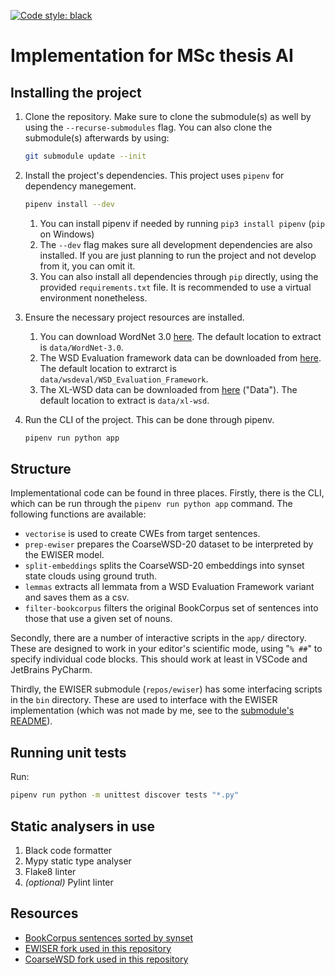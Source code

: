 [![Code style: black](https://img.shields.io/badge/code%20style-black-000000.svg)](https://github.com/psf/black)

# Implementation for MSc thesis AI

## Installing the project
1. Clone the repository. Make sure to clone the submodule(s) as well by using the `--recurse-submodules` flag. You can also clone the submodule(s) afterwards by using: 
    ```sh
    git submodule update --init
    ```

2. Install the project's dependencies. This project uses `pipenv` for dependency manegement.
    ```sh
    pipenv install --dev
    ```
    1. You can install pipenv if needed by running `pip3 install pipenv` (`pip` on Windows)
    1. The `--dev` flag makes sure all development dependencies are also installed. If you are just planning to run the project and not develop from it, you can omit it. 
    1. You can also install all dependencies through `pip` directly, using the provided `requirements.txt` file. It is recommended to use a virtual environment nonetheless.

3. Ensure the necessary project resources are installed.
    1. You can download WordNet 3.0 [here](http://wordnetcode.princeton.edu/3.0/WordNet-3.0.tar.gz). The default location to extract is `data/WordNet-3.0`.
    1. The WSD Evaluation framework data can be downloaded from [here](http://lcl.uniroma1.it/wsdeval/). The default location to extrarct is `data/wsdeval/WSD_Evaluation_Framework`.
    1. The XL-WSD data can be downloaded from [here](https://sapienzanlp.github.io/xl-wsd/) ("Data"). The default location to extract is `data/xl-wsd`. 

3. Run the CLI of the project. This can be done through pipenv.
    ```sh
    pipenv run python app
    ```
## Structure
Implementational code can be found in three places. Firstly, there is the CLI, which can be run through the `pipenv run python app` command. The following functions are available:
- `vectorise` is used to create CWEs from target sentences. 
- `prep-ewiser` prepares the CoarseWSD-20 dataset to be interpreted by the EWISER model.
- `split-embeddings` splits the CoarseWSD-20 embeddings into synset state clouds using ground truth.
- `lemmas` extracts all lemmata from a WSD Evaluation Framework variant and saves them as a csv.
- `filter-bookcorpus` filters the original BookCorpus set of sentences into those that use a given set of nouns.

Secondly, there are a number of interactive scripts in the `app/` directory. These are designed to work in your editor's scientific mode, using "`% ##`" to specify individual code blocks. This should work at least in VSCode and JetBrains PyCharm. 

Thirdly, the EWISER submodule (`repos/ewiser`) has some interfacing scripts in the `bin` directory. These are used to interface with the EWISER implementation (which was not made by me, see to the [submodule's README](https://github.com/jesper-sk/ewiser)).

## Running unit tests
Run: 
```sh
pipenv run python -m unittest discover tests "*.py"
```

## Static analysers in use
1. Black code formatter
2. Mypy static type analyser
3. Flake8 linter
4. _(optional)_ Pylint linter

## Resources
- [BookCorpus sentences sorted by synset](https://github.com/jesper-sk/msc-thesis-bookcorpus-synset-sentences)
- [EWISER fork used in this repository](https://github.com/jesper-sk/ewiser)
- [CoarseWSD fork used in this repository](https://github.com/jesper-sk/coarsewsd-20)